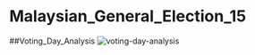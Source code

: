 # Malaysian_General_Election_15

##Voting_Day_Analysis
![voting-day-analysis](https://user-images.githubusercontent.com/112166780/209434254-58bdea41-56ad-45af-83e6-258b8a06f7d7.png)
